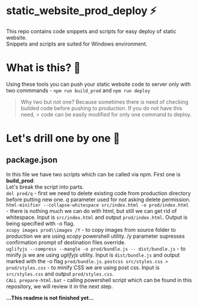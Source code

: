 # static_website_prod_deploy :zap:
This repo contains code snippets and scripts for easy deploy of static website.  
Snippets and scripts are suited for Windows environment.

# What is this? :icecream:

Using these tools you can push your static website code to server only with two commmands - 
`npm run build_prod`
and 
`npm run deploy`

> Why two but not one? Because sometimes there is need of checking builded code before pushing to production. If you do not have this need, > code can be easily modified for only one command to deploy.

# Let's drill one by one :flashlight:

## package.json
In this file we have two scripts which can be called via npm.
First one is **build_prod**:  
Let's break the script into parts.  
`del prod/q` - first we need to delete existing code from production directory before putting new one. *q* parameter used for not asking delete permission.  
`html-minifier --collapse-whitespace src/index.html -o prod/index.html` - there is nothing much we can do with html, but still we can get rid of whitespace. Input is `src/index.html` and output `prod/index.html`. Output is being specified with -o flag.  
`xcopy images prod\\images /Y` - to copy images from source folder to production we are using *xcopy* powershell utility. /y parameter supresses  confirmation prompt of destination files override.  
`uglifyjs --compress --mangle -o prod/bundle.js -- dist/bundle.js` - to minify js we are using *uglifyjs* utility. Input is `dist/bundle.js` and output marked with the -o flag `prod/bundle.js`.
`postcss src/styles.css > prod/styles.css` - to minify CSS we are using post css. Input is `src/styles.css` and output `prod/styles.css`.  
`CALL prepare-html.bat` - calling powershell script which can be found in this repository, we will review it in the next step.

**...This readme is not finished yet...**
